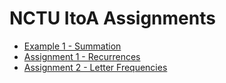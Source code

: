 # NCTU ItoA Assignments

- [Example 1 - Summation](ex1)
- [Assignment 1 - Recurrences](as1)
- [Assignment 2 - Letter Frequencies](as2)
